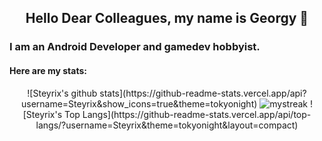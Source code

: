 <h2 align="center"> Hello Dear Colleagues, my name is Georgy 👋 </h2>

### I am an Android Developer and gamedev hobbyist.

#### Here are my stats: 

<p align="center">
  ![Steyrix's github stats](https://github-readme-stats.vercel.app/api?username=Steyrix&show_icons=true&theme=tokyonight)
  <img src="https://github-readme-streak-stats.herokuapp.com/?user=Steyrix&theme=tokyonight" alt="mystreak"/>
  ![Steyrix's Top Langs](https://github-readme-stats.vercel.app/api/top-langs/?username=Steyrix&theme=tokyonight&layout=compact)
</p>
